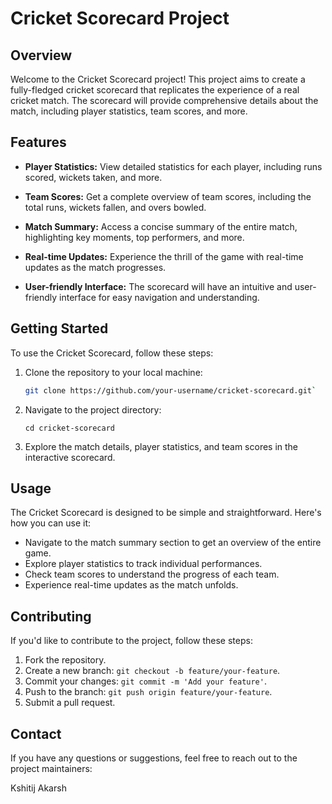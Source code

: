 # Cricket Scorecard Project

## Overview

Welcome to the Cricket Scorecard project! This project aims to create a fully-fledged cricket scorecard that replicates the experience of a real cricket match. The scorecard will provide comprehensive details about the match, including player statistics, team scores, and more.

## Features

- **Player Statistics:** View detailed statistics for each player, including runs scored, wickets taken, and more.

- **Team Scores:** Get a complete overview of team scores, including the total runs, wickets fallen, and overs bowled.

- **Match Summary:** Access a concise summary of the entire match, highlighting key moments, top performers, and more.

- **Real-time Updates:** Experience the thrill of the game with real-time updates as the match progresses.

- **User-friendly Interface:** The scorecard will have an intuitive and user-friendly interface for easy navigation and understanding.

## Getting Started

To use the Cricket Scorecard, follow these steps:

1. Clone the repository to your local machine:

   ```bash
   git clone https://github.com/your-username/cricket-scorecard.git` 

2.  Navigate to the project directory:

    `cd cricket-scorecard`
    
3.  Explore the match details, player statistics, and team scores in the interactive scorecard.
    

## Usage

The Cricket Scorecard is designed to be simple and straightforward. Here's how you can use it:

-   Navigate to the match summary section to get an overview of the entire game.
-   Explore player statistics to track individual performances.
-   Check team scores to understand the progress of each team.
-   Experience real-time updates as the match unfolds.

## Contributing

If you'd like to contribute to the project, follow these steps:

1.  Fork the repository.
2.  Create a new branch: `git checkout -b feature/your-feature`.
3.  Commit your changes: `git commit -m 'Add your feature'`.
4.  Push to the branch: `git push origin feature/your-feature`.
5.  Submit a pull request.

## Contact

If you have any questions or suggestions, feel free to reach out to the project maintainers:

Kshitij Akarsh
